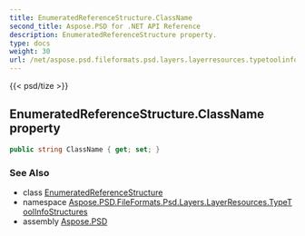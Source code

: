```yaml
---
title: EnumeratedReferenceStructure.ClassName
second_title: Aspose.PSD for .NET API Reference
description: EnumeratedReferenceStructure property. 
type: docs
weight: 30
url: /net/aspose.psd.fileformats.psd.layers.layerresources.typetoolinfostructures/enumeratedreferencestructure/classname/
---
```

{{< psd/tize >}}
## EnumeratedReferenceStructure.ClassName property

```csharp
public string ClassName { get; set; }
```

### See Also

* class [EnumeratedReferenceStructure](../)
* namespace [Aspose.PSD.FileFormats.Psd.Layers.LayerResources.TypeToolInfoStructures](../../enumeratedreferencestructure/)
* assembly [Aspose.PSD](../../../)


